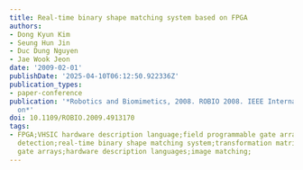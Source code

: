 ```yaml
---
title: Real-time binary shape matching system based on FPGA
authors:
- Dong Kyun Kim
- Seung Hun Jin
- Duc Dung Nguyen
- Jae Wook Jeon
date: '2009-02-01'
publishDate: '2025-04-10T06:12:50.922336Z'
publication_types:
- paper-conference
publication: '*Robotics and Biomimetics, 2008. ROBIO 2008. IEEE International Conference
  on*'
doi: 10.1109/ROBIO.2009.4913170
tags:
- FPGA;VHSIC hardware description language;field programmable gate array;image retrieval;inspection;object
  detection;real-time binary shape matching system;transformation matrix;field programmable
  gate arrays;hardware description languages;image matching;
---
```

